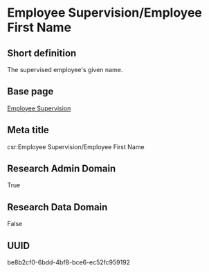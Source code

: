 # Employee Supervision/Employee First Name
## Short definition
The supervised employee's given name.
## Base page
[Employee Supervision](../../Objects/Employee%20Supervision.md)
## Meta title
csr:Employee Supervision/Employee First Name
## Research Admin Domain
True
## Research Data Domain
False
## UUID
be8b2cf0-6bdd-4bf8-bce6-ec52fc959192
